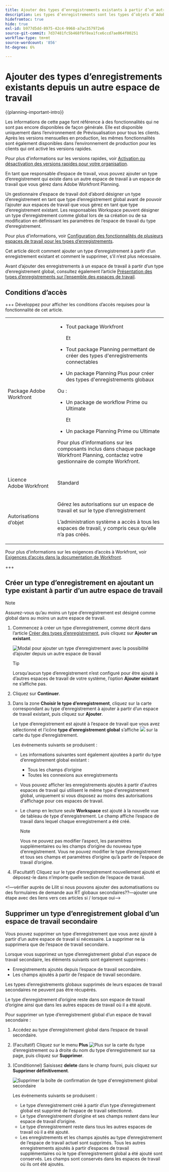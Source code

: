 ```yaml
---
title: Ajouter des types d’enregistrements existants à partir d’un autre Workspace
description: Les types d’enregistrements sont les types d’objets d’Adobe Workfront Planning. Dans Workfront Planning, vous pouvez ajouter un type d’enregistrement existant créé dans un autre espace de travail.
hidefromtoc: true
hide: true
exl-id: b977d5dd-8975-42c4-9968-a7ac357972e6
source-git-commit: 7d37481fc5b468f6f8ea1fce6ccd7ae064f00251
workflow-type: tm+mt
source-wordcount: '856'
ht-degree: 6%

---
```


<!-- add these to the metadata, when making this public: 

feature: Workfront Planning
role: User, Admin
author: Alina
recommendations: noDisplay, noCatalog
-->

# Ajouter des types d’enregistrements existants depuis un autre espace de travail

{{planning-important-intro}}

<span class="preview">Les informations de cette page font référence à des fonctionnalités qui ne sont pas encore disponibles de façon générale. Elle est disponible uniquement dans l’environnement de Prévisualisation pour tous les clients. Après les versions mensuelles en production, les mêmes fonctionnalités sont également disponibles dans l’environnement de production pour les clients qui ont activé les versions rapides. </span>

<span class="preview">Pour plus d’informations sur les versions rapides, voir [Activation ou désactivation des versions rapides pour votre organisation](/help/quicksilver/administration-and-setup/set-up-workfront/configure-system-defaults/enable-fast-release-process.md). </span>

En tant que responsable d’espace de travail, vous pouvez ajouter un type d’enregistrement qui existe dans un autre espace de travail à un espace de travail que vous gérez dans Adobe Workfront Planning.

Un gestionnaire d’espace de travail doit d’abord désigner un type d’enregistrement en tant que type d’enregistrement global avant de pouvoir l’ajouter aux espaces de travail que vous gérez en tant que type d’enregistrement existant. Les responsables Workspace peuvent désigner un type d’enregistrement comme global lors de sa création ou de sa modification en définissant les paramètres de l’espace de travail du type d’enregistrement.

Pour plus d’informations, voir [Configuration des fonctionnalités de plusieurs espaces de travail pour les types d’enregistrements](/help/quicksilver/planning/architecture/configure-record-type-cross-workspace-capabilities.md).

Cet article décrit comment ajouter un type d’enregistrement à partir d’un enregistrement existant et comment le supprimer, s’il n’est plus nécessaire.

Avant d’ajouter des enregistrements à un espace de travail à partir d’un type d’enregistrement global, consultez également l’article [Présentation des types d’enregistrements sur l’ensemble des espaces de travail](/help/quicksilver/planning/architecture/cross-workspace-record-types-overview.md).


## Conditions d’accès

+++ Développez pour afficher les conditions d’accès requises pour la fonctionnalité de cet article.

<table style="table-layout:auto"> 
<col> 
</col> 
<col> 
</col> 
<tbody> 
    <tr> 
<tr>

</tr>   
<tr> 
   <td role="rowheader"><p>Package Adobe Workfront</p></td> 
   <td> 
<ul><li><p>Tout package Workfront</p></li>
<p>Et</p>
<li><p>Tout package Planning permettant de créer des types d'enregistrements connectables</p></li>
<li><p>Un package Planning Plus pour créer des types d'enregistrements globaux</p></li>
</ul>
Ou :
<ul><li><p>Un package de workflow Prime ou Ultimate</p> </li>
Et
<li><p>Un package Planning Prime ou Ultimate</p></li></ul>
<p>Pour plus d’informations sur les composants inclus dans chaque package Workfront Planning, contactez votre gestionnaire de compte Workfront. </p> 
   </td>

<tr> 
   <td role="rowheader"><p>Licence Adobe Workfront</p></td> 
   <td><p>Standard</p>
   </td> 
  </tr> 
  <tr> 
   <td role="rowheader"><p>Autorisations d’objet</p></td> 
   <td>   <p>Gérez les autorisations sur un espace de travail et sur le type d’enregistrement</a> </p>  
   <p>L’administration système a accès à tous les espaces de travail, y compris ceux qu’elle n’a pas créés.</p>  </td> 
  </tr>  
</tbody> 
</table>

Pour plus d’informations sur les exigences d’accès à Workfront, voir [Exigences d’accès dans la documentation de Workfront](/help/quicksilver/administration-and-setup/add-users/access-levels-and-object-permissions/access-level-requirements-in-documentation.md).

+++   

## Créer un type d’enregistrement en ajoutant un type existant à partir d’un autre espace de travail

>[!NOTE]
>
>Assurez-vous qu’au moins un type d’enregistrement est désigné comme global dans au moins un autre espace de travail.

1. Commencez à créer un type d’enregistrement, comme décrit dans l’article [Créer des types d’enregistrement](/help/quicksilver/planning/architecture/create-record-types.md), puis cliquez sur **Ajouter un existant**. <!--check this - the option might have been renamed in the UI-->

   ![Modal pour ajouter un type d’enregistrement avec la possibilité d’ajouter depuis un autre espace de travail](assets/add-record-type-from-existing-workspace-option-when-creating-records.png)

   >[!TIP]
   >
   >Lorsqu’aucun type d’enregistrement n’est configuré pour être ajouté à d’autres espaces de travail de votre système, l’option **Ajouter existant** ne s’affiche pas.

1. Cliquez sur **Continuer**.
1. Dans la zone **Choisir le type d’enregistrement**, cliquez sur la carte correspondant au type d’enregistrement à ajouter à partir d’un espace de travail existant, puis cliquez sur **Ajouter**.

   Le type d’enregistrement est ajouté à l’espace de travail que vous avez sélectionné et l’icône **type d’enregistrement global** s’affiche ![](assets/global-icon.png) sur la carte du type d’enregistrement.

   Les événements suivants se produisent :

   * Les informations suivantes sont également ajoutées à partir du type d’enregistrement global existant :

      * Tous les champs d’origine
      * Toutes les connexions aux enregistrements
   * Vous pouvez afficher les enregistrements ajoutés à partir d&#39;autres espaces de travail qui utilisent le même type d&#39;enregistrement global, uniquement si vous disposez au moins des autorisations d&#39;affichage pour ces espaces de travail.
   * Le champ en lecture seule **Workspace** est ajouté à la nouvelle vue de tableau de type d&#39;enregistrement. Le champ affiche l’espace de travail dans lequel chaque enregistrement a été créé.

     >[!NOTE]
     >
     >Vous ne pouvez pas modifier l’aspect, les paramètres supplémentaires ou les champs d’origine du nouveau type d’enregistrement. Vous ne pouvez modifier le type d’enregistrement et tous ses champs et paramètres d’origine qu’à partir de l’espace de travail d’origine.

1. (Facultatif) Cliquez sur le type d’enregistrement nouvellement ajouté et déposez-le dans n’importe quelle section de l’espace de travail.

<!--This will be released later with another epic: 
1. In the table view, click the **+** icon in the upper-right corner to add new fields. For information, see [Create fields](/help/quicksilver/planning/fields/create-fields.md).
1. (Optional) Click the **More** menu ![More menu](assets/more-menu.png) in the new record type's card, or to the right of the record type's name on its page, then click **Share** to share it with other users in the same workspace, or adjust their permissions to the record type.
-->

&lt;!—vérifier auprès de Lilit si nous pouvons ajouter des automatisations ou des formulaires de demande aux RT globaux secondaires??—ajouter une étape avec des liens vers ces articles si / lorsque oui—>

## Supprimer un type d’enregistrement global d’un espace de travail secondaire

Vous pouvez supprimer un type d’enregistrement que vous avez ajouté à partir d’un autre espace de travail si nécessaire. La supprimer ne la supprimera que de l’espace de travail secondaire.

Lorsque vous supprimez un type d’enregistrement global d’un espace de travail secondaire, les éléments suivants sont également supprimés :

* Enregistrements ajoutés depuis l’espace de travail secondaire.
* Les champs ajoutés à partir de l’espace de travail secondaire.

Les types d’enregistrements globaux supprimés de leurs espaces de travail secondaires ne peuvent pas être récupérés.

Le type d’enregistrement d’origine reste dans son espace de travail d’origine ainsi que dans les autres espaces de travail où il a été ajouté.

Pour supprimer un type d’enregistrement global d’un espace de travail secondaire :

1. Accédez au type d’enregistrement global dans l’espace de travail secondaire.

1. (Facultatif) Cliquez sur le menu **Plus** ![Plus](assets/more-menu.png) sur la carte du type d’enregistrement ou à droite du nom du type d’enregistrement sur sa page, puis cliquez sur **Supprimer**.
1. (Conditionnel) Saisissez **delete** dans le champ fourni, puis cliquez sur **Supprimer définitivement**.

   ![Supprimer la boîte de confirmation de type d&#39;enregistrement global secondaire](assets/delete-secondary-global-record-type.png)

   Les événements suivants se produisent :

   * Le type d’enregistrement créé à partir d’un type d’enregistrement global est supprimé de l’espace de travail sélectionné.
   * Le type d’enregistrement d’origine et ses champs restent dans leur espace de travail d’origine.
   * Le type d’enregistrement reste dans tous les autres espaces de travail où il a été ajouté.
   * Les enregistrements et les champs ajoutés au type d’enregistrement de l’espace de travail actuel sont supprimés. Tous les autres enregistrements ajoutés à partir d’espaces de travail supplémentaires où le type d’enregistrement global a été ajouté sont conservés. Les champs sont conservés dans les espaces de travail où ils ont été ajoutés.






